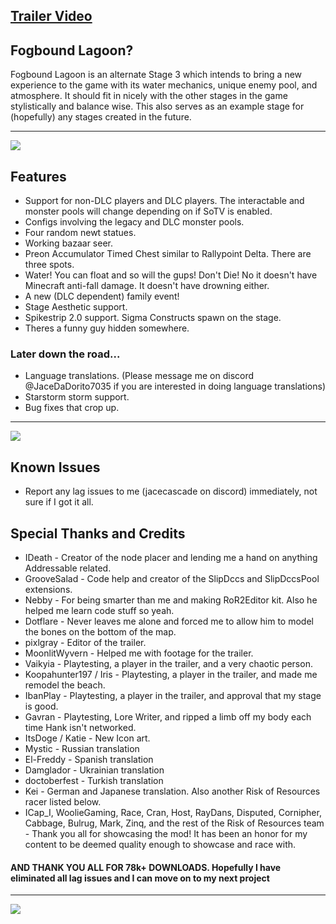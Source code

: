 ## [Trailer Video](https://www.youtube.com/watch?v=gcgQ5f5xF7o)

## Fogbound Lagoon?
Fogbound Lagoon is an alternate Stage 3 which intends to bring a new experience to the game with its water mechanics, unique enemy pool, and atmosphere. It should fit in nicely with the other stages in the game stylistically and balance wise. This also serves as an example stage for (hopefully) any stages created in the future. 
___

![](https://imgur.com/qEV0pa6.png)

## Features

- Support for non-DLC players and DLC players. The interactable and monster pools will change depending on if SoTV is enabled.
- Configs involving the legacy and DLC monster pools.
- Four random newt statues.
- Working bazaar seer.
- Preon Accumulator Timed Chest similar to Rallypoint Delta. There are three spots.
- Water! You can float and so will the gups! Don't Die! No it doesn't have Minecraft anti-fall damage. It doesn't have drowning either.
- A new (DLC dependent) family event!
- Stage Aesthetic support.
- Spikestrip 2.0 support. Sigma Constructs spawn on the stage.
- Theres a funny guy hidden somewhere.

### Later down the road...

- Language translations. (Please message me on discord @JaceDaDorito7035 if you are interested in doing language translations)
- Starstorm storm support.
- Bug fixes that crop up.

___

![](https://imgur.com/gMQeQDs.png)

## Known Issues

- Report any lag issues to me (jacecascade on discord) immediately, not sure if I got it all.

## Special Thanks and Credits

- IDeath - Creator of the node placer and lending me a hand on anything Addressable related.
- GrooveSalad - Code help and creator of the SlipDccs and SlipDccsPool extensions.
- Nebby - For being smarter than me and making RoR2Editor kit. Also he helped me learn code stuff so yeah.
- Dotflare - Never leaves me alone and forced me to allow him to model the bones on the bottom of the map. 
- pixlgray - Editor of the trailer.
- MoonlitWyvern - Helped me with footage for the trailer.
- Vaikyia - Playtesting, a player in the trailer, and a very chaotic person.
- Koopahunter197 / Iris - Playtesting, a player in the trailer, and made me remodel the beach.
- IbanPlay - Playtesting, a player in the trailer, and approval that my stage is good.
- Gavran - Playtesting, Lore Writer, and ripped a limb off my body each time Hank isn't networked.
- ItsDoge / Katie - New Icon art.
- Mystic - Russian translation
- El-Freddy - Spanish translation
- Damglador - Ukrainian translation
- doctoberfest - Turkish translation
- Kei - German and Japanese translation. Also another Risk of Resources racer listed below.
- ICap_I, WoolieGaming, Race, Cran, Host, RayDans, Disputed, Cornipher, Cabbage, Bulrug, Mark, Zinq, and the rest of the Risk of Resources team  - Thank you all for showcasing the mod! It has been an honor for my content to be deemed quality enough to showcase and race with.

#### AND THANK YOU ALL FOR 78k+ DOWNLOADS. Hopefully I have eliminated all lag issues and I can move on to my next project

___

![](https://imgur.com/aqSLIpd.png)
